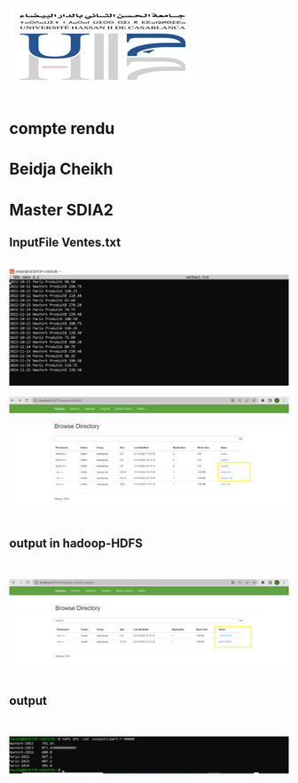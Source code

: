 <img src="images/img.png"><br><br>
<h2></h2>
<h1>compte rendu</h1>
<h1>Beidja Cheikh</h1>
<h1>Master SDIA2</h1>
<h2>InputFile Ventes.txt</h2><br>
<img src="images/img4.png"><br><br>
<img src="images/img2.png"><br><br>

<h2>output in hadoop-HDFS</h2><br><br>
<img src="images/img3.png"><br><br>

<h2>output</h2><br><br>
<img src="images/img1.png"><br><br>